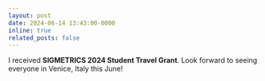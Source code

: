 ```yaml
---
layout: post
date: 2024-06-14 13:43:00-0000
inline: true
related_posts: false
---
```


I received **SIGMETRICS 2024 Student Travel Grant**. Look forward to seeing everyone in Venice, Italy this June!
